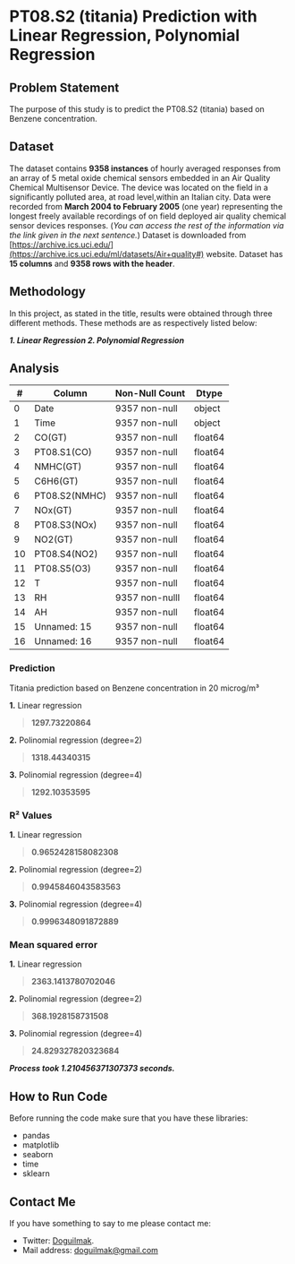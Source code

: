 
# PT08.S2 (titania) Prediction with Linear Regression, Polynomial Regression

## Problem Statement

The purpose of this study is to predict the PT08.S2 (titania) based on Benzene concentration.

## Dataset

The dataset contains **9358 instances** of hourly averaged responses from an array of 5 metal oxide chemical sensors embedded in an Air Quality Chemical Multisensor Device. The device was located on the field in a significantly polluted area, at road level,within an Italian city. Data were recorded from **March 2004 to February 2005** (one year) representing the longest freely available recordings of on field deployed air quality chemical sensor devices responses. (*You can access the rest of the information via the link given in the next sentence.*) Dataset is downloaded from [https://archive.ics.uci.edu/](https://archive.ics.uci.edu/ml/datasets/Air+quality#) website. Dataset has **15 columns** and **9358 rows with the header**.

## Methodology

In this project, as stated in the title, results were obtained through three different methods. These methods are as respectively listed below:

 ***1. Linear Regression
 2. Polynomial Regression***

## Analysis

| # | Column | Non-Null Count | Dtype |
|--|--|--|--|
| 0 | Date | 9357 non-null | object
| 1 | Time | 9357 non-null | object
| 2 | CO(GT) | 9357 non-null | float64
| 3 | PT08.S1(CO) | 9357 non-null | float64
| 4 | NMHC(GT) | 9357 non-null | float64
| 5 | C6H6(GT) | 9357 non-null | float64
| 6 | PT08.S2(NMHC) | 9357 non-null | float64
| 7 | NOx(GT) | 9357 non-null | float64
| 8 | PT08.S3(NOx) | 9357 non-null | float64
| 9 | NO2(GT) | 9357 non-null | float64
| 10 | PT08.S4(NO2) | 9357 non-null | float64
| 11 | PT08.S5(O3) | 9357 non-null | float64
| 12 | T | 9357 non-null | float64
| 13 | RH | 9357 non-nulll | float64
| 14 | AH | 9357 non-null | float64
| 15 | Unnamed: 15 | 9357 non-null | float64
| 16 | Unnamed: 16 | 9357 non-null | float64

### Prediction
Titania prediction based on Benzene concentration in 20 microg/m³

 **1.** Linear regression
 
 > **1297.73220864**

 **2.** Polinomial regression (degree=2)
 
 > **1318.44340315**

 **3.** Polinomial regression (degree=4)
 
 > **1292.10353595**

### R² Values

 **1.** Linear regression
 
 > **0.9652428158082308**

 **2.** Polinomial regression (degree=2)
 
 > **0.9945846043583563**

 **3.** Polinomial regression (degree=4)
 
 > **0.9996348091872889**
 
### Mean squared error 

 **1.** Linear regression
 
 > **2363.1413780702046**

 **2.** Polinomial regression (degree=2)
 
 > **368.1928158731508**

 **3.** Polinomial regression (degree=4)
 
 > **24.829327820323684**

***Process took 1.210456371307373 seconds.***

## How to Run Code

Before running the code make sure that you have these libraries:

 - pandas 
 - matplotlib
 - seaborn
 - time
 - sklearn
    
## Contact Me

If you have something to say to me please contact me: 

 - Twitter: [Doguilmak](https://twitter.com/Doguilmak).  
 - Mail address: doguilmak@gmail.com
 